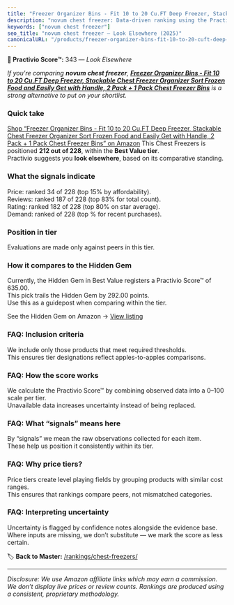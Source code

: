 ```yaml
---
title: "Freezer Organizer Bins - Fit 10 to 20 Cu.FT Deep Freezer, Stackable Chest Freezer Organizer Sort Frozen Food and Easily Get with Handle, 2 Pack + 1 Pack Chest Freezer Bins"
description: "novum chest freezer: Data-driven ranking using the Practivio Score™. Positioned by quality, value, demand, findability, momentum."
keywords: ["novum chest freezer"]
seo_title: "novum chest freezer — Look Elsewhere (2025)"
canonicalURL: "/products/freezer-organizer-bins-fit-10-to-20-cuft-deep-freezer-stackable-chest-freezer-organizer-sort-frozen-food-and-easily-get-with-handle-2-pack-1-pack-chest-freezer-bins-B0D81XK6CL/"
---
```


**🚫 Practivio Score™:** 343 — _Look Elsewhere_


*If you're comparing **novum chest freezer**, **[Freezer Organizer Bins - Fit 10 to 20 Cu.FT Deep Freezer, Stackable Chest Freezer Organizer Sort Frozen Food and Easily Get with Handle, 2 Pack + 1 Pack Chest Freezer Bins](https://www.amazon.com/dp/B0D81XK6CL?tag=practivio-20)** is a strong alternative to put on your shortlist.*
### Quick take
[Shop “Freezer Organizer Bins - Fit 10 to 20 Cu.FT Deep Freezer, Stackable Chest Freezer Organizer Sort Frozen Food and Easily Get with Handle, 2 Pack + 1 Pack Chest Freezer Bins” on Amazon](https://www.amazon.com/dp/B0D81XK6CL?tag=practivio-20)
This Chest Freezers is positioned **212 out of 228**, within the **Best Value tier**.  
Practivio suggests you **look elsewhere**, based on its comparative standing.

### What the signals indicate
Price: ranked 34 of 228 (top 15% by affordability).  
Reviews: ranked 187 of 228 (top 83% for total count).  
Rating: ranked 182 of 228 (top 80% on star average).  
Demand: ranked  of 228 (top % for recent purchases).

### Position in tier
Evaluations are made only against peers in this tier.

### How it compares to the Hidden Gem
Currently, the Hidden Gem in Best Value registers a Practivio Score™ of 635.00.  
This pick trails the Hidden Gem by 292.00 points.  
Use this as a guidepost when comparing within the tier.  

See the Hidden Gem on Amazon → [View listing](https://www.amazon.com/dp/B07H463Q6Y?tag=practivio-20)

### FAQ: Inclusion criteria
We include only those products that meet required thresholds.  
This ensures tier designations reflect apples-to-apples comparisons.

### FAQ: How the score works
We calculate the Practivio Score™ by combining observed data into a 0–100 scale per tier.  
Unavailable data increases uncertainty instead of being replaced.

### FAQ: What “signals” means here
By “signals” we mean the raw observations collected for each item.  
These help us position it consistently within its tier.

### FAQ: Why price tiers?
Price tiers create level playing fields by grouping products with similar cost ranges.  
This ensures that rankings compare peers, not mismatched categories.

### FAQ: Interpreting uncertainty
Uncertainty is flagged by confidence notes alongside the evidence base.  
Where inputs are missing, we don’t substitute — we mark the score as less certain.


🏷️ **Back to Master:** [/rankings/chest-freezers/](/rankings/chest-freezers/)

---
_Disclosure: We use Amazon affiliate links which may earn a commission. We don’t display live prices or review counts. Rankings are produced using a consistent, proprietary methodology._
